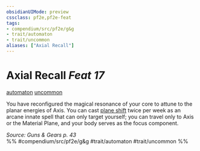 ```yaml
---
obsidianUIMode: preview
cssclass: pf2e,pf2e-feat
tags:
- compendium/src/pf2e/g&g
- trait/automaton
- trait/uncommon
aliases: ["Axial Recall"]
---
```

# Axial Recall  *Feat 17*  
[automaton](../../rules/traits/automaton-g-g.md)  [uncommon](../../rules/traits/uncommon.md)  


You have reconfigured the magical resonance of your core to attune to the planar energies of Axis. You can cast [plane shift](../spells/plane-shift.md) twice per week as an arcane innate spell that can only target yourself; you can travel only to Axis or the Material Plane, and your body serves as the focus component.

*Source: Guns & Gears p. 43*  
%% #compendium/src/pf2e/g&g #trait/automaton #trait/uncommon %%